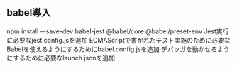 ## babel導入
npm install --save-dev babel-jest @babel/core @babel/preset-env
Jest実行に必要なjest.config.jsを追加
ECMAScriptで書かれたテスト実施のために必要なBabelを使えるようにするためにbabel.config.jsを追加
デバッガを動かせるようにするために必要なlaunch.jsonを追加
